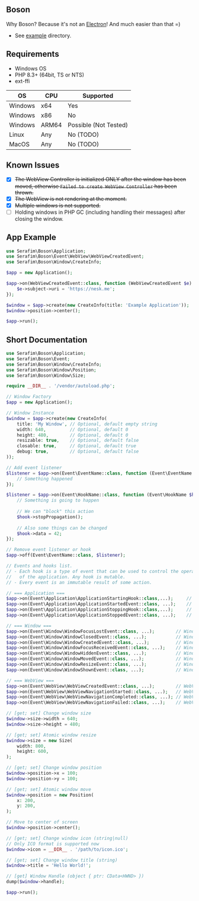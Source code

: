 ## Boson

Why Boson? Because it's not an [Electron](https://www.electronjs.org)! 
And much easier than that =)

- See [example](/example) directory.

## Requirements

- Windows OS
- PHP 8.3+ (64bit, TS or NTS)
- ext-ffi

| OS      | CPU   | Supported             |
|---------|-------|-----------------------|
| Windows | x64   | Yes                   |
| Windows | x86   | No                    |
| Windows | ARM64 | Possible (Not Tested) |
| Linux   | Any   | No (TODO)             |
| MacOS   | Any   | No (TODO)             |

## Known Issues

- [x] ~~The WebView Controller is initialized ONLY after the window has been moved, 
  otherwise `Failed to create WebView Controller` has been thrown.~~
- [x] ~~The WebView is not rendering at the moment.~~
- [x] ~~Multiple windows is not supported.~~
- [ ] Holding windows in PHP GC (including handling their messages) after 
  closing the window.

## App Example

```php
use Serafim\Boson\Application;
use Serafim\Boson\Event\WebView\WebViewCreatedEvent;
use Serafim\Boson\Window\CreateInfo;

$app = new Application();

$app->on(WebViewCreatedEvent::class, function (WebViewCreatedEvent $e): void {
    $e->subject->uri = 'https://nesk.me';
});

$window = $app->create(new CreateInfo(title: 'Example Application'));
$window->position->center();

$app->run();
```

## Short Documentation

```php
use Serafim\Boson\Application;
use Serafim\Boson\Event;
use Serafim\Boson\Window\CreateInfo;
use Serafim\Boson\Window\Position;
use Serafim\Boson\Window\Size;

require __DIR__ . '/vendor/autoload.php';

// Window Factory
$app = new Application();

// Window Instance
$window = $app->create(new CreateInfo(
    title: 'My Window', // Optional, default empty string
    width: 640,         // Optional, default 0
    height: 480,        // Optional, default 0
    resizable: true,    // Optional, default false
    closable: true,     // Optional, default true
    debug: true,        // Optional, default false
));

// Add event listener
$listener = $app->on(Event\EventName::class, function (Event\EventName $event) { 
    // Something happened
});

$listener = $app->on(Event\HookName::class, function (Event\HookName $hook) { 
    // Something is going to happen
    
    // We can "block" this action
    $hook->stopPropagation();
    
    // Also some things can be changed
    $hook->data = 42; 
});

// Remove event listener or hook
$app->off(Event\EventName::class, $listener);

// Events and hooks list.
// - Each hook is a type of event that can be used to control the operation
//   of the application. Any hook is mutable.
// - Every event is an immutable result of some action.

// === Application ===
$app->on(Event\Application\ApplicationStartingHook::class,...);     // Application starts
$app->on(Event\Application\ApplicationStartedEvent::class, ...);    // Application is started
$app->on(Event\Application\ApplicationStoppingHook::class,...);     // Application stops
$app->on(Event\Application\ApplicationStoppedEvent::class, ...);    // Application is stopped

// === Window ===
$app->on(Event\Window\WindowFocusLostEvent::class, ...);        // Window loses focus
$app->on(Event\Window\WindowClosedEvent::class, ...);           // Window is closed
$app->on(Event\Window\WindowCreatedEvent::class, ...);          // Window is created
$app->on(Event\Window\WindowFocusReceivedEvent::class, ...);    // Window gains focus
$app->on(Event\Window\WindowHiddenEvent::class, ...);           // Window is hidden
$app->on(Event\Window\WindowMovedEvent::class, ...);            // Window is moved
$app->on(Event\Window\WindowResizeEvent::class, ...);           // Window is resized
$app->on(Event\Window\WindowShownEvent::class, ...);            // Window is shown

// === WebView ===
$app->on(Event\WebView\WebViewCreatedEvent::class, ...);        // WebView is created
$app->on(Event\WebView\WebViewNavigationStarted::class, ...);   // WebView navigation starts
$app->on(Event\WebView\WebViewNavigationCompleted::class, ...); // WebView navigation is successfully completed
$app->on(Event\WebView\WebViewNavigationFailed::class, ...);    // WebView navigation fails

// [get; set] Change window size
$window->size->width = 640;
$window->size->height = 480;

// [get; set] Atomic window resize
$window->size = new Size(
    width: 800,
    height: 600,
);

// [get; set] Change window position
$window->position->x = 100;
$window->position->y = 100;

// [get; set] Atomic window move
$window->position = new Position(
    x: 200,
    y: 200,
);

// Move to center of screen
$window->position->center();

// [get; set] Change window icon (string|null)
// Only ICO format is supported now 
$window->icon = __DIR__ . '/path/to/icon.ico';

// [get; set] Change window title (string)
$window->title = 'Hello World!';

// [get] Window Handle (object { ptr: CData<HWND> })
dump($window->handle);

$app->run();
```
